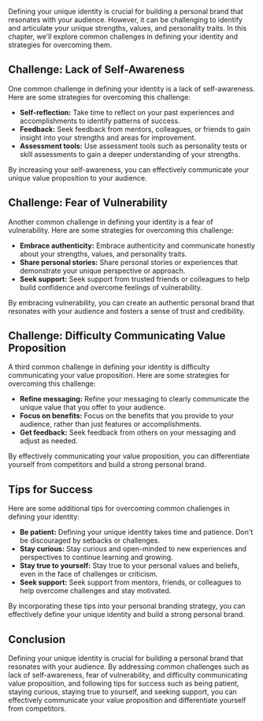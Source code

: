 
Defining your unique identity is crucial for building a personal brand that resonates with your audience. However, it can be challenging to identify and articulate your unique strengths, values, and personality traits. In this chapter, we'll explore common challenges in defining your identity and strategies for overcoming them.

Challenge: Lack of Self-Awareness
---------------------------------

One common challenge in defining your identity is a lack of self-awareness. Here are some strategies for overcoming this challenge:

* **Self-reflection:** Take time to reflect on your past experiences and accomplishments to identify patterns of success.
* **Feedback:** Seek feedback from mentors, colleagues, or friends to gain insight into your strengths and areas for improvement.
* **Assessment tools:** Use assessment tools such as personality tests or skill assessments to gain a deeper understanding of your strengths.

By increasing your self-awareness, you can effectively communicate your unique value proposition to your audience.

Challenge: Fear of Vulnerability
--------------------------------

Another common challenge in defining your identity is a fear of vulnerability. Here are some strategies for overcoming this challenge:

* **Embrace authenticity:** Embrace authenticity and communicate honestly about your strengths, values, and personality traits.
* **Share personal stories:** Share personal stories or experiences that demonstrate your unique perspective or approach.
* **Seek support:** Seek support from trusted friends or colleagues to help build confidence and overcome feelings of vulnerability.

By embracing vulnerability, you can create an authentic personal brand that resonates with your audience and fosters a sense of trust and credibility.

Challenge: Difficulty Communicating Value Proposition
-----------------------------------------------------

A third common challenge in defining your identity is difficulty communicating your value proposition. Here are some strategies for overcoming this challenge:

* **Refine messaging:** Refine your messaging to clearly communicate the unique value that you offer to your audience.
* **Focus on benefits:** Focus on the benefits that you provide to your audience, rather than just features or accomplishments.
* **Get feedback:** Seek feedback from others on your messaging and adjust as needed.

By effectively communicating your value proposition, you can differentiate yourself from competitors and build a strong personal brand.

Tips for Success
----------------

Here are some additional tips for overcoming common challenges in defining your identity:

* **Be patient:** Defining your unique identity takes time and patience. Don't be discouraged by setbacks or challenges.
* **Stay curious:** Stay curious and open-minded to new experiences and perspectives to continue learning and growing.
* **Stay true to yourself:** Stay true to your personal values and beliefs, even in the face of challenges or criticism.
* **Seek support:** Seek support from mentors, friends, or colleagues to help overcome challenges and stay motivated.

By incorporating these tips into your personal branding strategy, you can effectively define your unique identity and build a strong personal brand.

Conclusion
----------

Defining your unique identity is crucial for building a personal brand that resonates with your audience. By addressing common challenges such as lack of self-awareness, fear of vulnerability, and difficulty communicating value proposition, and following tips for success such as being patient, staying curious, staying true to yourself, and seeking support, you can effectively communicate your value proposition and differentiate yourself from competitors.

